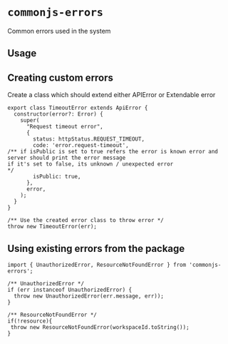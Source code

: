 # `commonjs-errors`

Common errors used in the system

## Usage

## Creating custom errors

Create a class which should extend either APIError or Extendable error

```
export class TimeoutError extends ApiError {
  constructor(error?: Error) {
    super(
      "Request timeout error",
      {
        status: httpStatus.REQUEST_TIMEOUT,
        code: 'error.request-timeout',
/** if isPublic is set to true refers the error is known error and server should print the error message
if it's set to false, its unknown / unexpected error
*/
        isPublic: true,
      },
      error,
    );
  }
}

/** Use the created error class to throw error */
throw new TimeoutError(err);
```

## Using existing errors from the package
```
import { UnauthorizedError, ResourceNotFoundError } from 'commonjs-errors';

/** UnauthorizedError */
if (err instanceof UnauthorizedError) {
  throw new UnauthorizedError(err.message, err));
}

/** ResourceNotFoundError */
if(!resource){
 throw new ResourceNotFoundError(workspaceId.toString());
}

```
